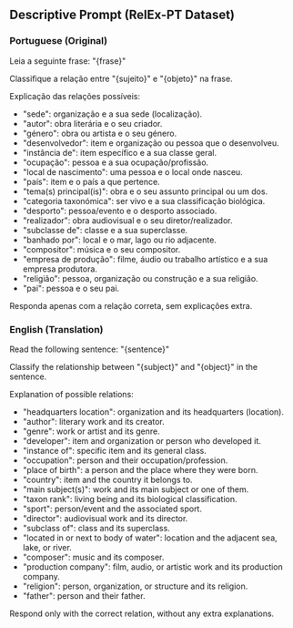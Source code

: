 ## Descriptive Prompt (RelEx-PT Dataset)

### Portuguese (Original)

Leia a seguinte frase:
"{frase}"

Classifique a relação entre "{sujeito}" e "{objeto}" na frase.

Explicação das relações possíveis:

- "sede": organização e a sua sede (localização).
- "autor": obra literária e o seu criador.
- "género": obra ou artista e o seu género.
- "desenvolvedor": item e organização ou pessoa que o desenvolveu.
- "instância de": item específico e a sua classe geral.
- "ocupação": pessoa e a sua ocupação/profissão.
- "local de nascimento": uma pessoa e o local onde nasceu.
- "país": item e o país a que pertence.
- "tema(s) principal(is)": obra e o seu assunto principal ou um dos.
- "categoria taxonómica": ser vivo e a sua classificação biológica.
- "desporto": pessoa/evento e o desporto associado.
- "realizador": obra audiovisual e o seu diretor/realizador.
- "subclasse de": classe e a sua superclasse.
- "banhado por": local e o mar, lago ou rio adjacente.
- "compositor": música e o seu compositor.
- "empresa de produção": filme, áudio ou trabalho artístico e a sua empresa produtora.
- "religião": pessoa, organização ou construção e a sua religião.
- "pai": pessoa e o seu pai.

Responda apenas com a relação correta, sem explicações extra.

### English (Translation)

Read the following sentence:
"{sentence}"

Classify the relationship between "{subject}" and "{object}" in the sentence.

Explanation of possible relations:

- "headquarters location": organization and its headquarters (location).
- "author": literary work and its creator.
- "genre": work or artist and its genre.
- "developer": item and organization or person who developed it.
- "instance of": specific item and its general class.
- "occupation": person and their occupation/profession.
- "place of birth": a person and the place where they were born.
- "country": item and the country it belongs to.
- "main subject(s)": work and its main subject or one of them.
- "taxon rank": living being and its biological classification.
- "sport": person/event and the associated sport.
- "director": audiovisual work and its director.
- "subclass of": class and its superclass.
- "located in or next to body of water": location and the adjacent sea, lake, or river.
- "composer": music and its composer.
- "production company": film, audio, or artistic work and its production company.
- "religion": person, organization, or structure and its religion.
- "father": person and their father.

Respond only with the correct relation, without any extra explanations.
